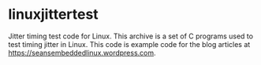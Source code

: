 linuxjittertest
===============

Jitter timing test code for Linux.  This archive is a set of C programs used to test timing jitter in Linux.  This code is example code for the blog articles at https://seansembeddedlinux.wordpress.com.
